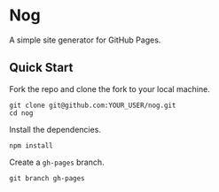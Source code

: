# Nog
A simple site generator for GitHub Pages.

## Quick Start

Fork the repo and clone the fork to your local machine.

    git clone git@github.com:YOUR_USER/nog.git
    cd nog
    
Install the dependencies.   
    
    npm install    
    
Create a `gh-pages` branch.

    git branch gh-pages


